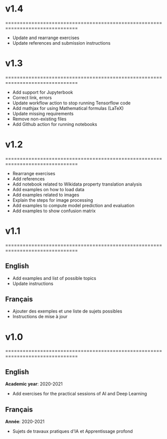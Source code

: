 # v1.4
===============================================================================
- Update and rearrange exercises
- Update references and submission instructions

# v1.3
===============================================================================
- Add support for Jupyterbook
- Correct link, errors
- Update workflow action to stop running Tensorflow code
- Add mathjax for using Mathematical formulas (LaTeX)
- Update missing requirements
- Remove non-existing files
- Add Github action for running notebooks

# v1.2
===============================================================================
* Rearrange exercises
* Add references
* Add notebook related to Wikidata property translation analysis
* Add examples on how to load data
* Add examples related to images
* Explain the steps for image processing
* Add examples to compute model prediction and evaluation
* Add examples to show confusion matrix

# v1.1
===============================================================================
## English
* Add examples and list of possible topics
* Update instructions

## Français
* Ajouter des exemples et une liste de sujets possibles
* Instructions de mise à jour

# v1.0
===============================================================================
## English
**Academic year**: 2020-2021
* Add exercises for the practical sessions of AI and Deep Learning

## Français
**Année**: 2020-2021
* Sujets de travaux pratiques d'IA et Apprentissage profond


